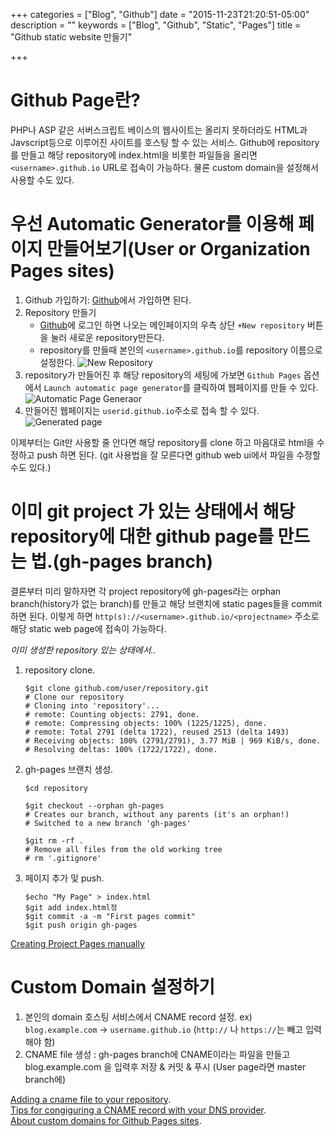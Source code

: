 +++
categories = ["Blog", "Github"]
date = "2015-11-23T21:20:51-05:00"
description = ""
keywords = ["Blog", "Github", "Static", "Pages"]
title = "Github static website 만들기"

+++

# Github Page란?

PHP나 ASP 같은 서버스크립트 베이스의 웹사이트는 올리지 못하더라도 HTML과 Javscript등으로 이루어진 사이트를 호스팅 할 수 있는 서비스.
Github에 repository를 만들고 해당 repository에 index.html을 비롯한 파일들을 올리면 `<username>.github.io` URL로 접속이 가능하다.
물론 custom domain을 설정해서 사용할 수도 있다.

# 우선 Automatic Generator를 이용해 페이지 만들어보기(User or Organization Pages sites)

[Github]: https://github.com
1. Github 가입하기: [Github]에서 가입하면 된다.
2. Repository 만들기
	- [Github]에 로그인 하면 나오는 메인페이지의 우측 상단 `+New repository` 버튼을 눌러 새로운 repository만든다.
	- repository를 만들때 본인의 `<username>.github.io`를 repository 이름으로 설정한다.
![New Repository](https://lh3.googleusercontent.com/dS8Dmo1xhiZ-IoXm9VaxoSwxqDMW8o_B759yWUMnRvi3HLYPzxiUXeRNsvHrRhnw-iOtidqDoDxMUG793aj0iRoFFxFR-yL2DLiz0AEgpMGcCbiSMO9ui5IM06JuQaBjhcE-hQOGxWk7xxEqnA1ZUEiZftVC8Htb0O0fhhDfbOLCtg03l92B30dB9sCaWOiDIbT5CjK_1mwWjjezVGjLL1IDmR-2zSCqyHVKwFFFbGG2SKeJlntpBXWb9o6e7L857U0JmTUIyQBrqv5ajM4LIVBjaE8evJKyCStRRVIjYh8evVSsixWNUn3OnsEP8D7tXwp209a5ssWDtG4rscqdii_SZtp4TqWJP190Nbcc66MAcfSl_vgwUxcLBE_wUicjhWCqWhEzI1AFpdieIRxJFERvv6P9UOCh3_Pn5KGetwx47FG4CIwihpnmsK0b8csI-fcIPhMaEWZNLjs122QcMVVQnFavvHkwDdEiIdYQl0L-1qbg2UTFWEKvdiuFM_aVEMZnZsUzSkaDt48QHibAEx-gEorKLCqrsLnsgpvT9g0f=w770-h580-no)
3. repository가 만들어진 후 해당 repository의 세팅에 가보면 `Github Pages` 옵션에서 `Launch automatic page generator`를 클릭하여 웹페이지를 만들 수 있다.
![Automatic Page Generaor](https://lh3.googleusercontent.com/TMCslmHpI523-LYvK4utQlt6JlTK4bYiniNJ5UlJjcc0pHj1QL_cZCwQ-xQK_26W8ci9X9SajKIDdEFhy_yeqSZzqD7FKr_5cmvDa_dhHsc1n3FLf1og2XSv6Vs1Z3cBVwD98-sNmzpprRh1Fsy4Wqe0Z_hYOLrelDoMP79rdLGfxBxrtCm4XKW7OGxF8RVgOnqjQCbPfcHwLP-pbkcJAeZMSfkERRaSKJ9g_uuvi-JOiIjRqoByQf7MBz-Wr6O8Ol1VtP1_7rQ9z5hupg7zJ2nSb75QsWhOGeRF22Fh051zx_7p1zhGcnbFlBu4Y01sdvrfBegSkj9Wh3ER5mQV9MWuWKLY1mXWNm8nJM2UfIfDN37qdxrU4lGT6pZRC6PS0jR3F5fa2WfDnokN7zUG7JLmFUok-9_9AtBjzjy-ghNPRLeKwLPhDS214H52gfoi3E0_PSOl97EgoVqptlpo8lRP4wrnLIyLl2oG4yhtrK2BRSuyFLgu-MS-1Kz7jcHQcDJZgPKU2dnS_PqCuTXtrKzCHsVLnGkeNHT1rFRR9moH=w755-h289-no)
4. 만들어진 웹페이지는 `userid.github.io`주소로 접속 할 수 있다.
![Generated page](https://lh3.googleusercontent.com/3ARrtX1ijW469Ixp02fv9IcZBt77CaU6InqGNPmBF1iwhtR4DG5PnxVDQkXiUWT6DqxWdqJzoNCAfThrHPfLSuKadvIEt04Ue70aZtgGO9e0Rk93wrrNkM5KB9ipxjq0s7TDm3VBt1a3gnoVChtjFZLSVDxWdNdm9W_VarwYhBLyv0c77fKHxW7sMDDXIu2gkf-cvyrYjH5Ef6HxFMHgni5Gg2lEHrUhqXJWup5qSoiKy0a35UmaMEejr3HgzuEsFgi0YbUtvEyTXB5do86E-v5rEh_ggpepVW4R6RRYzTCEcA2jakYRvGUtr1cmjkZpTdr60Sxdd9QE6RPHrYNGJWPW4MkM3alQkorQnmbBPvD9-3ReT1wgcPzc-14C0DJHKDSBMIzcqbU-XEtLqreJ4HOALr5UvwaLZs7xTVlsXJPah7rFnqi_Gx3nMOGNPeKcurSBoYVUDv2i2im49SGaYUgjuLLUFiFUwhdlEaIpAniTeJpkkcOcOXgoAhZTacS1IgigsFi4owy5ix51BpRgTftSSUbl5fxLJz-jTZzgSFfp=w1124-h738-no)

이제부터는 Git만 사용할 줄 안다면 해당 repository를 clone 하고 마음대로 html을 수정하고 push 하면 된다. (git 사용법을 잘 모른다면 github web ui에서 파일을 수정할 수도 있다.)

# 이미 git project 가 있는 상태에서 해당 repository에 대한 github page를 만드는 법.(gh-pages branch)

결론부터 미리 말하자면 각 project repository에 gh-pages라는 orphan branch(history가 없는 branch)를 만들고 해당 브랜치에 static pages들을 commit 하면 된다. 이렇게 하면 `http(s)://<username>.github.io/<projectname>` 주소로 해당 static web page에 접속이 가능하다.

*이미 생성한 repository 있는 상태에서..*

1. repository clone.  
	```
	$git clone github.com/user/repository.git
	# Clone our repository
	# Cloning into 'repository'...
	# remote: Counting objects: 2791, done.
	# remote: Compressing objects: 100% (1225/1225), done.
	# remote: Total 2791 (delta 1722), reused 2513 (delta 1493)
	# Receiving objects: 100% (2791/2791), 3.77 MiB | 969 KiB/s, done.
	# Resolving deltas: 100% (1722/1722), done.
	```

2. gh-pages 브랜치 생성.  
	```
	$cd repository

	$git checkout --orphan gh-pages
	# Creates our branch, without any parents (it's an orphan!)
	# Switched to a new branch 'gh-pages'

	$git rm -rf .
	# Remove all files from the old working tree
	# rm '.gitignore'
	```

3. 페이지 추가 및 push.  
	```
	$echo "My Page" > index.html
	$git add index.html정
	$git commit -a -m "First pages commit"
	$git push origin gh-pages
	```

[Creating Project Pages manually](https://help.github.com/articles/creating-project-pages-manually/)

# Custom Domain 설정하기
1. 본인의 domain 호스팅 서비스에서 CNAME record 설정. ex) `blog.example.com` -> `username.github.io` (`http://` 나 `https://`는 빼고 입력해야 함)
2. CNAME file 생성 : gh-pages branch에 CNAME이라는 파일을 만들고 blog.example.com 을 입력후 저장 & 커밋 & 푸시 (User page라면 master branch에)

[Adding a cname file to your repository](https://help.github.com/articles/adding-a-cname-file-to-your-repository/).  
[Tips for congiguring a CNAME record with your DNS provider](https://help.github.com/articles/tips-for-configuring-a-cname-record-with-your-dns-provider/).  
[About custom domains for Github Pages sites](https://help.github.com/articles/about-custom-domains-for-github-pages-sites/#subdomains).  

